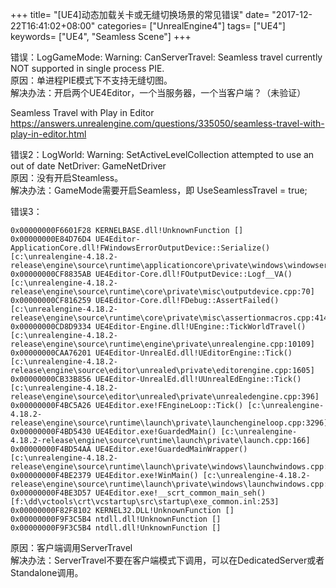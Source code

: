 +++
title= "[UE4]动态加载关卡或无缝切换场景的常见错误"
date= "2017-12-22T16:41:02+08:00"
categories= ["UnrealEngine4"]
tags= ["UE4"]
keywords= ["UE4", "Seamless Scene"]
+++

错误：LogGameMode: Warning: CanServerTravel: Seamless travel currently NOT supported in single process PIE.  
原因：单进程PIE模式下不支持无缝切图。  
解决办法：开启两个UE4Editor，一个当服务器，一个当客户端？（未验证）  

Seamless Travel with Play in Editor  
https://answers.unrealengine.com/questions/335050/seamless-travel-with-play-in-editor.html


错误2：LogWorld: Warning: SetActiveLevelCollection attempted to use an out of date NetDriver: GameNetDriver  
原因：没有开启Steamless。  
解决办法：GameMode需要开启Seamless，即 UseSeamlessTravel = true;


错误3：

	0x00000000F6601F28 KERNELBASE.dll!UnknownFunction []
	0x00000000E84D76D4 UE4Editor-ApplicationCore.dll!FWindowsErrorOutputDevice::Serialize() [c:\unrealengine-4.18.2-release\engine\source\runtime\applicationcore\private\windows\windowserroroutputdevice.cpp:65]
	0x00000000CF8835AB UE4Editor-Core.dll!FOutputDevice::Logf__VA() [c:\unrealengine-4.18.2-release\engine\source\runtime\core\private\misc\outputdevice.cpp:70]
	0x00000000CF816259 UE4Editor-Core.dll!FDebug::AssertFailed() [c:\unrealengine-4.18.2-release\engine\source\runtime\core\private\misc\assertionmacros.cpp:414]
	0x00000000CD8D9334 UE4Editor-Engine.dll!UEngine::TickWorldTravel() [c:\unrealengine-4.18.2-release\engine\source\runtime\engine\private\unrealengine.cpp:10109]
	0x00000000CAA76201 UE4Editor-UnrealEd.dll!UEditorEngine::Tick() [c:\unrealengine-4.18.2-release\engine\source\editor\unrealed\private\editorengine.cpp:1605]
	0x00000000CB33B856 UE4Editor-UnrealEd.dll!UUnrealEdEngine::Tick() [c:\unrealengine-4.18.2-release\engine\source\editor\unrealed\private\unrealedengine.cpp:396]
	0x00000000F4BC5A26 UE4Editor.exe!FEngineLoop::Tick() [c:\unrealengine-4.18.2-release\engine\source\runtime\launch\private\launchengineloop.cpp:3296]
	0x00000000F4BD5430 UE4Editor.exe!GuardedMain() [c:\unrealengine-4.18.2-release\engine\source\runtime\launch\private\launch.cpp:166]
	0x00000000F4BD54AA UE4Editor.exe!GuardedMainWrapper() [c:\unrealengine-4.18.2-release\engine\source\runtime\launch\private\windows\launchwindows.cpp:134]
	0x00000000F4BE2379 UE4Editor.exe!WinMain() [c:\unrealengine-4.18.2-release\engine\source\runtime\launch\private\windows\launchwindows.cpp:210]
	0x00000000F4BE3D57 UE4Editor.exe!__scrt_common_main_seh() [f:\dd\vctools\crt\vcstartup\src\startup\exe_common.inl:253]
	0x00000000F82F8102 KERNEL32.DLL!UnknownFunction []
	0x00000000F9F3C5B4 ntdll.dll!UnknownFunction []
	0x00000000F9F3C5B4 ntdll.dll!UnknownFunction []
	
原因：客户端调用ServerTravel  
解决办法：ServerTravel不要在客户端模式下调用，可以在DedicatedServer或者Standalone调用。  